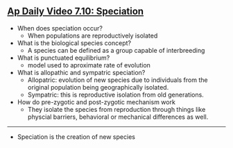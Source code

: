 

## [Ap Daily Video 7.10: Speciation](https://apclassroom.collegeboard.org/6/home?apd=eum84xk46a) 
- When does speciation occur?
	- When populations are reproductively isolated
- What is the biological species concept?
	- A species can be defined as a group capable of interbreeding
- What is punctuated equilibrium?
	- model used to aproximate rate  of evolution
- What is allopathic and sympatric speciation?
	- Allopatric: evolution of new species due to individuals from  the original population being geographically isolated.
	- Sympatric: this is reproductive isolation from old generations.
- How do pre-zygotic and post-zygotic mechanism work
	- They isolate the species from reproduction  through things like physcial barriers, behavioral or mechanical differences as well.
- ---
- Speciation is the creation of new species
